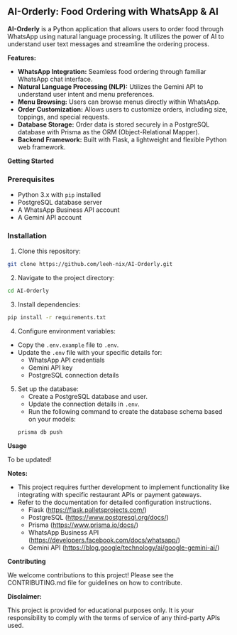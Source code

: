 ## AI-Orderly: Food Ordering with WhatsApp & AI

**AI-Orderly** is a Python application that allows users to order food through WhatsApp using natural language processing. It utilizes the power of AI to understand user text messages and streamline the ordering process.

**Features:**

* **WhatsApp Integration:** Seamless food ordering through familiar WhatsApp chat interface.
* **Natural Language Processing (NLP):** Utilizes the Gemini API to understand user intent and menu preferences.
* **Menu Browsing:** Users can browse menus directly within WhatsApp.
* **Order Customization:** Allows users to customize orders, including size, toppings, and special requests.
* **Database Storage:** Order data is stored securely in a PostgreSQL database with Prisma as the ORM (Object-Relational Mapper).
* **Backend Framework:** Built with Flask, a lightweight and flexible Python web framework.

**Getting Started**

### Prerequisites

* Python 3.x with `pip` installed
* PostgreSQL database server
* A WhatsApp Business API account
* A Gemini API account

### Installation

1. Clone this repository:

```bash
git clone https://github.com/leeh-nix/AI-Orderly.git
```

2. Navigate to the project directory:

```bash
cd AI-Orderly
```

3. Install dependencies:

```bash
pip install -r requirements.txt
```

4. Configure environment variables:

* Copy the `.env.example` file to `.env`.
* Update the `.env` file with your specific details for:
    * WhatsApp API credentials
    * Gemini API key
    * PostgreSQL connection details

5. Set up the database:
    * Create a PostgreSQL database and user.
    * Update the connection details in `.env`.
    * Run the following command to create the database schema based on your models:
    ```bash
    prisma db push
    ```


**Usage**

To be updated!

**Notes:**

* This project requires further development to implement functionality like integrating with specific restaurant APIs or payment gateways.
* Refer to the documentation for detailed configuration instructions.
    * Flask (https://flask.palletsprojects.com/)
    * PostgreSQL (https://www.postgresql.org/docs/)
    * Prisma (https://www.prisma.io/docs/)
    * WhatsApp Business API (https://developers.facebook.com/docs/whatsapp/)
    * Gemini API (https://blog.google/technology/ai/google-gemini-ai/)

**Contributing**

We welcome contributions to this project! Please see the CONTRIBUTING.md file for guidelines on how to contribute.

**Disclaimer:**

This project is provided for educational purposes only. It is your responsibility to comply with the terms of service of any third-party APIs used.
